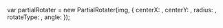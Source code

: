 var partialRotater = new PartialRotater(img, {
	centerX: ,
	centerY: ,
	radius: ,
	rotateType: ,
	angle: 
});